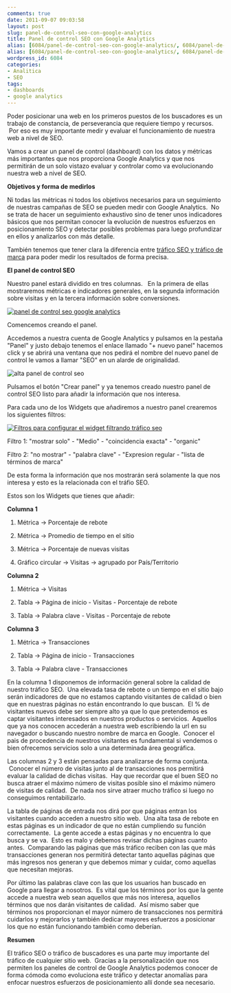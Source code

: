 ```yaml
---
comments: true
date: 2011-09-07 09:03:58
layout: post
slug: panel-de-control-seo-con-google-analytics
title: Panel de control SEO con Google Analytics
alias: [6084/panel-de-control-seo-con-google-analytics/, 6084/panel-de-control-seo-con-google-analytics]
alias: [6084/panel-de-control-seo-con-google-analytics/, 6084/panel-de-control-seo-con-google-analytics]
wordpress_id: 6084
categories:
- Analitica
- SEO
tags:
- dashboards
- google analytics
---
```


Poder posicionar una web en los primeros puestos de los buscadores es un trabajo de constancia, de perseverancia que requiere tiempo y recursos.  Por eso es muy importante medir y evaluar el funcionamiento de nuestra web a nivel de SEO.

Vamos a crear un panel de control (dashboard) con los datos y métricas más importantes que nos proporciona Google Analytics y que nos permitirán de un solo vistazo evaluar y controlar como va evolucionando nuestra web a nivel de SEO.

**Objetivos y forma de medirlos**

Ni todas las métricas ni todos los objetivos necesarios para un seguimiento de nuestras campañas de SEO se pueden medir con Google Analytics.  No se trata de hacer un seguimiento exhaustivo sino de tener unos indicadores básicos que nos permitan conocer la evolución de nuestros esfuerzos en posicionamiento SEO y detectar posibles problemas para luego profundizar en ellos y analizarlos con más detalle.

También tenemos que tener clara la diferencia entre [tráfico SEO y tráfico de marca](http://www.alvareznavarro.es/6087/posicionamiento-en-buscadores-trafico-seo-y-trafico-de-marca/) para poder medir los resultados de forma precisa.

**El panel de control SEO**

Nuestro panel estará dividido en tres columnas.   En la primera de ellas mostraremos métricas e indicadores generales, en la segunda información sobre visitas y en la tercera información sobre conversiones.

[![panel de control seo google analytics](http://www.alvareznavarro.es/images/2011/08/seo_dashboard.jpg)](http://www.alvareznavarro.es/wp-content/uploads/2011/08/seo_dashboard.jpg)

Comencemos creando el panel.

Accedemos a nuestra cuenta de Google Analytics y pulsamos en la pestaña "Panel" y justo debajo tenemos el enlace llamado "+ nuevo panel" hacemos click y se abrirá una ventana que nos pedirá el nombre del nuevo panel de control le vamos a llamar "SEO" en un alarde de originalidad.

![alta panel de control seo](http://www.alvareznavarro.es/wp-content/uploads/2011/08/report_name.png)

Pulsamos el botón "Crear panel" y ya tenemos creado nuestro panel de control SEO listo para añadir la información que nos interesa.

Para cada uno de los Widgets que añadiremos a nuestro panel crearemos los siguientes filtros:

[![Filtros para configurar el widget filtrando tráfico seo](http://www.alvareznavarro.es/wp-content/uploads/2011/08/widget_settings.jpg)](http://www.alvareznavarro.es/wp-content/uploads/2011/08/widget_settings.jpg)

Filtro 1: "mostrar solo" - "Medio" - "coincidencia exacta" - "organic"

Filtro 2: "no mostrar" - "palabra clave" - "Expresion regular - "lista de términos de marca"

De esta forma la información que nos mostrarán será solamente la que nos interesa y esto es la relacionada con el tráfio SEO.

Estos son los Widgets que tienes que añadir:

**Columna 1**



	
  1. Métrica -> Porcentaje de rebote

	
  2. Métrica -> Promedio de tiempo en el sitio

	
  3. Métrica -> Porcentaje de nuevas visitas

	
  4. Gráfico circular -> Visitas -> agrupado por País/Territorio


**Columna 2**



	
  1. Métrica -> Visitas

	
  2. Tabla -> Página de inicio - Visitas - Porcentaje de rebote

	
  3. Tabla -> Palabra clave - Visitas - Porcentaje de rebote


**Columna 3**



	
  1. Métrica -> Transacciones

	
  2. Tabla -> Página de inicio - Transacciones

	
  3. Tabla -> Palabra clave - Transacciones


En la columna 1 disponemos de información general sobre la calidad de nuestro tráfico SEO.  Una elevada tasa de rebote o un tiempo en el sitio bajo serán indicadores de que no estamos captando visitantes de calidad o bien que en nuestras páginas no están encontrando lo que buscan.  El % de visitantes nuevos debe ser siempre alto ya que lo que pretendemos es captar visitantes interesados en nuestros productos o servicios.  Aquellos que ya nos conocen accederán a nuestra web escribiendo la url en su navegador o buscando nuestro nombre de marca en Google.  Conocer el pais de procedencia de nuestros visitantes es fundamental si vendemos o bien ofrecemos servicios solo a una determinada área geográfica.

Las columnas 2 y 3 están pensadas para analizarse de forma conjunta.  Conocer el número de visitas junto al de transacciones nos permitirá evaluar la calidad de dichas visitas.  Hay que recordar que el buen SEO no busca atraer el máximo número de visitas posible sino el máximo número de visitas de calidad.  De nada nos sirve atraer mucho tráfico si luego no conseguimos rentabilizarlo.

La tabla de páginas de entrada nos dirá por que páginas entran los visitantes cuando acceden a nuestro sitio web.  Una alta tasa de rebote en estas páginas es un indicador de que no están cumpliendo su función correctamente.  La gente accede a estas páginas y no encuentra lo que busca y se va.  Esto es malo y debemos revisar dichas páginas cuanto antes.  Comparando las páginas que más tráfico reciben con las que más transacciones generan nos permitirá detectar tanto aquellas páginas que más ingresos nos generan y que debemos mimar y cuidar, como aquellas que necesitan mejoras.

Por último las palabras clave con las que los usuarios han buscado en Google para llegar a nosotros.  Es vital que los términos por los que la gente accede a nuestra web sean aquellos que más nos interesa, aquellos términos que nos darán visitantes de calidad.  Así mismo saber que términos nos proporcionan el mayor número de transacciones nos permitirá cuidarlos y mejorarlos y también dedicar mayores esfuerzos a posicionar los que no están funcionando también como deberían.

**Resumen**

El tráfico SEO o tráfico de buscadores es una parte muy importante del tráfico de cualquier sitio web.  Gracias a la personalización que nos permiten los paneles de control de Google Analytics podemos conocer de forma cómoda como evoluciona este tráfico y detectar anomalías para enfocar nuestros esfuerzos de posicionamiento allí donde sea necesario.
